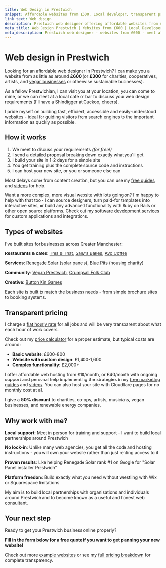 ```yaml
---
title: Web Design in Prestwich
snippet: Affordable websites from £600. Local developer, transparent pricing, you own the code.
link_text: Web design
description: Prestwich web designer offering affordable websites from £600. 20+ years experience. Meet in person, transparent pricing, you keep the code.
meta_title: Web Design Prestwich | Websites from £600 | Local Developer
meta_description: Prestwich web designer - websites from £600 - meet at Cuckoo for a brew - 20+ years building sites - you own all the code - 50% off for charities
---
```


# Web design in Prestwich

Looking for an affordable web designer in Prestwich? I can make you a website from as little as around **£600** (or **£300** for charities, cooperatives, artists, and [vegan businesses](/services/vegan-business-websites/#content) or otherwise sustainable businesses).

As a fellow Prestwichian, I can visit you at your location, you can come to mine, or we can meet at a local cafe or bar to discuss your web design requirements (I'll have a Shindigger at Cuckoo, cheers).

I pride myself on building fast, efficient, accessible and easily-understood websites - ideal for guiding visitors from search engines to the important information as quickly as possible.

## How it works

1. We meet to discuss your requirements _(for free!)_
2. I send a detailed proposal breaking down exactly what you'll get
3. I build your site in 1-2 days for a simple site
4. You get training plus the complete source code and instructions
5. I can host your new site, or you or someone else can

Most delays come from content creation, but you can use my [free guides](/guides/) and [videos](/videos/) for help.

Want a more complex, more visual website with lots going on? I'm happy to help with that too - I can source designers, turn paid-for templates into interactive sites, or build any advanced functionality with Ruby on Rails or other open source platforms. Check out my [software development services](/services/software-developer/) for custom applications and integrations.

## Types of websites

I've built sites for businesses across Greater Manchester:

**Restaurants & cafes**: [This & That](/examples/this-and-that/), [Sally's Bakes](/examples/sallys-bakes/), [Avo Coffee](/examples/avo-coffee/)

**Services**: [Renegade Solar](/examples/renegade-solar/) (solar panels), [Blue Pits](/examples/blue-pits/) (housing charity)

**Community**: [Vegan Prestwich](/examples/vegan-prestwich/), [Crumpsall Folk Club](/examples/crumpsall-folk-club/)

**Creative**: [Button Kin Games](/examples/button-kin/)

Each site is built to match the business needs - from simple brochure sites to booking systems.

## Transparent pricing

I charge a [flat hourly rate](/prices/) for all jobs and will be very transparent about what each hour of work covers.

Check out my [price calculator](/price-calculator/) for a proper estimate, but typical costs are around:

- **Basic website**: £600-800
- **Website with custom design**: £1,400-1,600
- **Complex functionality**: £2,000+

I offer affordable web hosting from £10/month, or £40/month with ongoing support and personal help implementing the strategies in my [free marketing guides](/guides/) and [videos](/videos/). You can also host your site with Cloudflare pages for no monthly cost at all.

I give a **50% discount** to charities, co-ops, artists, musicians, vegan businesses, and renewable energy companies.

## Why work with me?

**Local support**: Meet in person for training and support - I want to build local partnerships around Prestwich

**No lock-in**: Unlike many web agencies, you get all the code and hosting instructions - you will own your website rather than just renting access to it

**Proven results**: Like helping Renegade Solar rank #1 on Google for "Solar Panel installer Prestwich"

**Platform freedom**: Build exactly what you need without wrestling with Wix or Squarespace limitations

My aim is to build local partnerships with organisations and individuals around Prestwich and to become known as a useful and honest web consultant.

## Your next step

Ready to get your Prestwich business online properly?

**Fill in the form below for a free quote if you want to get planning your new website!**

Check out more [example websites](/examples/) or see my [full pricing breakdown](/prices/) for complete transparency.
